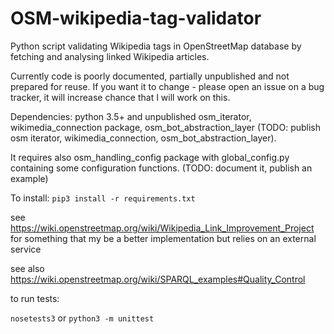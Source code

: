 OSM-wikipedia-tag-validator
===========================

Python script validating Wikipedia tags in OpenStreetMap database by fetching and analysing linked Wikipedia articles.

Currently code is poorly documented, partially unpublished and not prepared for reuse. If you want it to change - please open an issue on a bug tracker, it will increase chance that I will work on this.

Dependencies: python 3.5+ and unpublished osm_iterator, wikimedia_connection package, osm_bot_abstraction_layer (TODO: publish osm iterator, wikimedia_connection, osm_bot_abstraction_layer).

It requires also osm_handling_config package with global_config.py containing some configuration functions. (TODO: document it, publish an example)

To install: `pip3 install -r requirements.txt`

see https://wiki.openstreetmap.org/wiki/Wikipedia_Link_Improvement_Project for something that my be a better implementation but relies on an external service

see also https://wiki.openstreetmap.org/wiki/SPARQL_examples#Quality_Control

to run tests:

```nosetests3``` or ```python3 -m unittest```
